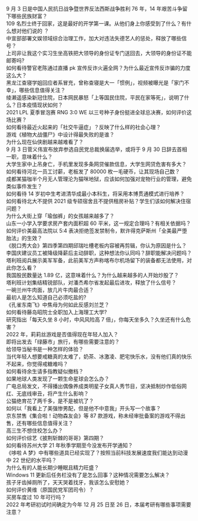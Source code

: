9 月 3 日是中国人民抗日战争暨世界反法西斯战争胜利 76 年，14 年艰苦斗争留下哪些民族财富？  
109 名烈士终于回家，这是最好的开学第一课。从他们身上你感受到了什么？有什么想对他们说的 ？  
中宣部部署文娱领域综合治理工作，加大对违法失德艺人的惩处，释放了哪些信号？  
上司非让我这个实习生坐高铁把大领导的身份证专门送回去，大领导的身份证不能邮寄吗?  
如何看待警官老陈通过直播 pk 宣传反诈火遍全网？为什么最近宣传反诈骗的力度这么大？  
黑龙江查寝学姐回应者系冒充，曾称查寝是大一「惯例」，视频被曝光是「家门不幸」，哪些信息值得关注？  
绫濑遥感染新冠住院，日本网民暴怒「上等国民住院，平民在家等死」，说明了什么？日本疫情现状如何？  
2021 LPL 夏季冒泡赛 RNG 3:0 WE 以三号种子身份挺进全球总决赛，如何评价这场比赛？  
如何看待最近火起来的「社交牛逼症」？反映了什么样的社会心理？  
游戏《植物大战僵尸》中设计得最失败的是谁？  
为什么现在仙侠剧越来越难看了？  
9 月 3 日菅义伟宣布放弃参选自民党总裁换届选举，或将于 9 月 30 日辞去首相一职，意味着什么？  
大学生家中上吊身亡，手机里发现多条网贷催款信息，大学生网贷危害有多大？  
如何看待河北一员工讨薪，老板发了 80000 枚一毛硬币，让其现场自己数？  
成都某猫咖半个月无人管理沦为猫咪地狱，应该如何加强对宠物行业的管理，避免类似事件发生？  
如何看待 14 岁初中生考进清华成最小本科生，将采用本博贯通模式进行培养？  
如何看待北大不提供 2021 级专硕宿舍且不提供租房补贴？学生们该如何解决住宿问题？  
为什么大街上穿「瑜伽裤」的女孩越来越多了？  
山东一小学入学要求房产套内面积超 60 平米，这一规定合理吗？有相关依据吗？  
如何评价美最高法院以 5:4 表决拒绝签发禁制令，默许得克萨斯州「全美最严堕胎法」的生效？  
《脱口秀大会》第四季第四期邱瑞吐槽老板内容被再剪辑，你认为原因是什么？  
李国庆建议员工被降级降薪后主动辞职，这种想法你认同吗？辞职能解决问题吗？  
塔利班阅兵展示美军军备，此前美军方声称喀布尔机场留下的装备都无法使用，对此你怎么看？  
我国股民数量达 1.89 亿，这意味着什么？为什么越来越多的人开始炒股了？  
塔利班计划集结精锐部队，对潘杰希尔省发起最后进攻，释放了什么信号？  
一碗兰州牛肉面，放几片牛肉最合适？  
最初人是怎么知道自己必须吃盐的?  
《孔雀东南飞》中焦母为何如此反感刘兰芝？  
如何看待藤岛昭院士全职加入上海理工大学?  
研究指出「每天久坐 8 小时，中风风险高 7 倍」，你每天坐多久？久坐还有什么危害？  
2022 年，莉莉丝游戏是否值得现在年轻人加入？  
即将出发去「绿藤市」旅行，有哪些需要注意的？  
给领导当秘书是一种怎样的体验？  
当代年轻人想要戒糖真的太难了，奶茶、冰激凌、肥宅快乐水，没有他们真的快乐不起来，你觉得戒糖难吗？  
如何看待余生请多指教疑似撤档？  
如果地球人类发现了一颗生命星球会怎么办？  
广电总局发文，不得播出偶像养成类明星子女真人秀节目，坚决抵制炒作低俗网红、无底线审丑，将产生什么影响？  
公猫绝育花了两千多，是不是被坑了？  
如何以「我看上了美强惨男配，但是他不中意我」开头写一个故事？  
京东禁售《集合啦！动物森友会》等 87 款游戏，称未经审批备案的游戏不得出售，还有哪些信息值得关注？  
高三生不想住校怎么办？  
如何评价综艺《披荆斩棘的哥哥》第四期？  
如何看待苏州大学 21 年秋季学期至今没发布开学通知？  
《哆啦 A 梦》中有哪些道具已经实现了？按照当前科技发展速度我们能达到动漫中 22 世纪的水平吗？  
为什么有的人能长期少睡眠且精力旺盛？  
Windows 11 更新后任务栏没有了是怎么回事？这种情况需要怎么解决？  
孩子牙齿掉厕所了，天天哭着找牙，我该怎么安慰她？  
如何评价黄维（原国民党军团司令）？  
买房车度过 10 年可行吗？  
2022 年考研初试时间确定为今年 12 月 25 日至 26 日，本届考研有哪些事项需要注意？  
